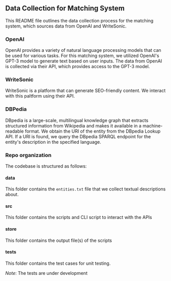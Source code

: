 ## Data Collection for Matching System

This README file outlines the data collection process for the matching system, which sources data from OpenAI and WriteSonic.

### OpenAI

OpenAI provides a variety of natural language processing models that can be used for various tasks. For this matching system, we utilized OpenAI's GPT-3 model to generate text based on user inputs. The data from OpenAI is collected via their API, which provides access to the GPT-3 model.

### WriteSonic

WriteSonic is a platform that can generate SEO-friendly content.
We interact with this paltform using their API.

### DBPedia

DBpedia is a large-scale, multilingual knowledge graph that extracts structured information from Wikipedia and makes it available in a machine-readable format.
We obtain the URI of the entity from the DBpedia Lookup API. If a URI is found, we query the DBpedia SPARQL endpoint for the entity's description in the specified language.


### Repo organization

The codebase is structured as follows:

#### data

This folder contains the `entities.txt` file that we collect textual descriptions about.

#### src

This folder contains the scripts and CLI script to interact with the APIs

#### store

This folder contains the output file(s) of the scripts

#### tests

This folder contains the test cases for unit testing.

*Note*: The tests are under development